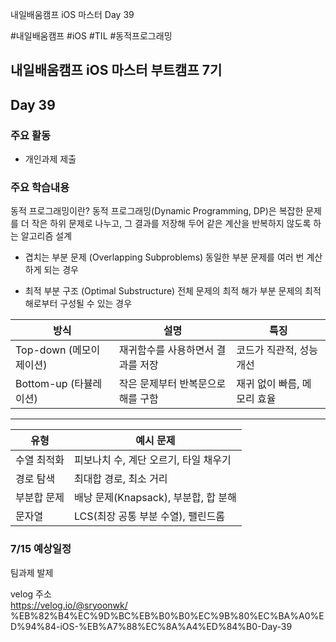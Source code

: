 내일배움캠프 iOS 마스터 Day 39

#내일배움캠프 #iOS #TIL #동적프로그래밍

## 내일배움캠프 iOS 마스터 부트캠프 7기

## Day 39

### 주요 활동
- 개인과제 제출

### 주요 학습내용

동적 프로그래밍이란?
동적 프로그래밍(Dynamic Programming, DP)은 복잡한 문제를 더 작은 하위 문제로 나누고, 그 결과를 저장해 두어 같은 계산을 반복하지 않도록 하는 알고리즘 설계 

- 겹치는 부분 문제 (Overlapping Subproblems)
동일한 부분 문제를 여러 번 계산하게 되는 경우

- 최적 부분 구조 (Optimal Substructure)
전체 문제의 최적 해가 부분 문제의 최적 해로부터 구성될 수 있는 경우

| 방식                | 설명                  | 특징               |
| ----------------- | ------------------- | ---------------- |
| Top-down (메모이제이션) | 재귀함수를 사용하면서 결과를 저장  | 코드가 직관적, 성능 개선   |
| Bottom-up (타뷸레이션) | 작은 문제부터 반복문으로 해를 구함 | 재귀 없이 빠름, 메모리 효율 |

---

| 유형     | 예시 문제                      |
| ------ | -------------------------- |
| 수열 최적화 | 피보나치 수, 계단 오르기, 타일 채우기     |
| 경로 탐색  | 최대합 경로, 최소 거리              |
| 부분합 문제 | 배낭 문제(Knapsack), 부분합, 합 분해 |
| 문자열    | LCS(최장 공통 부분 수열), 팰린드롬     |


### 7/15 예상일정
팀과제 발제

velog 주소   
https://velog.io/@sryoonwk/
%EB%82%B4%EC%9D%BC%EB%B0%B0%EC%9B%80%EC%BA%A0%ED%94%84-iOS-%EB%A7%88%EC%8A%A4%ED%84%B0-Day-39